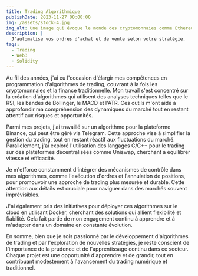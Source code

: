 ```yaml
---
title: Trading Algorithmique 
publishDate: 2023-11-27 00:00:00
img: /assets/stock-4.jpg
img_alt: Une image qui évoque le monde des cryptomonnaies comme Ethereum et la rapidité de language de programmation C.
description: |
  J'automatise vos ordres d'achat et de vente selon votre stratégie.
tags:
  - Trading
  - Web3
  - Solidity
---
```


Au fil des années, j'ai eu l'occasion d'élargir mes compétences en programmation d'algorithmes de trading, couvrant à la fois les cryptomonnaies et la finance traditionnelle. Mon travail s'est concentré sur la création d'algorithmes qui utilisent des analyses techniques telles que le RSI, les bandes de Bollinger, le MACD et l'ATR. Ces outils m'ont aidé à approfondir ma compréhension des dynamiques du marché tout en restant attentif aux risques et opportunités.

Parmi mes projets, j'ai travaillé sur un algorithme pour la plateforme Binance, qui peut être géré via Telegram. Cette approche vise à simplifier la gestion du trading, tout en restant réactif aux fluctuations du marché. Parallèlement, j'ai exploré l'utilisation des langages C/C++ pour le trading sur des plateformes décentralisées comme Uniswap, cherchant à équilibrer vitesse et efficacité.

Je m'efforce constamment d'intégrer des mécanismes de contrôle dans mes algorithmes, comme l'exécution d'ordres et l'annulation de positions, pour promouvoir une approche de trading plus mesurée et durable. Cette attention aux détails est cruciale pour naviguer dans des marchés souvent imprévisibles.

J'ai également pris des initiatives pour déployer ces algorithmes sur le cloud en utilisant Docker, cherchant des solutions qui allient flexibilité et fiabilité. Cela fait partie de mon engagement continu à apprendre et à m'adapter dans un domaine en constante évolution.

En somme, bien que je sois passionné par le développement d'algorithmes de trading et par l'exploration de nouvelles stratégies, je reste conscient de l'importance de la prudence et de l'apprentissage continu dans ce secteur. Chaque projet est une opportunité d'apprendre et de grandir, tout en contribuant modestement à l'avancement du trading numérique et traditionnel.

